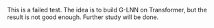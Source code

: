 This is a failed test.
The idea is to build G-LNN on Transformer, but the result is not good enough.
Further study will be done.

